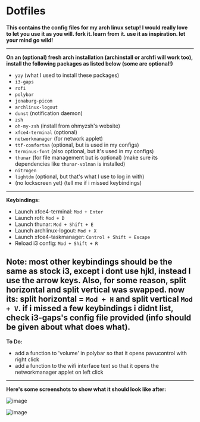 # Dotfiles

**This contains the config files for my arch linux setup!
I would really love to let you use it as you will. fork it. learn from it. use it as inspiration. let your mind go wild!**

*************************************************************************************************************************

**On an (optional) fresh arch installation (archinstall or archfi will work too),
install the following packages as listed below (some are optional!)**

- `yay` (what I used to install these packages)
- `i3-gaps`
- `rofi`
- `polybar`
- `jonaburg-picom`
- `archlinux-logout`
- `dunst` (notification daemon)
- `zsh`
- `oh-my-zsh` (install from ohmyzsh's website)
- `xfce4-terminal` (optional)
- `networkmanager` (for network applet)
- `ttf-comfortaa` (optional, but is used in my configs)
- `terminus-font` (also optional, but it's used in my configs)
- `thunar` (for file management but is optional) (make sure its dependencies like `thunar-volman` is installed)
- `nitrogen`
- `lightdm` (optional, but that's what I use to log in with)
- (no lockscreen yet) (tell me if i missed keybindings)
--------------------------------------------------------------------------------------------------------------------------

**Keybindings:**

* Launch xfce4-terminal:    `Mod + Enter`
* Launch rofi:              `Mod + D`
* Launch thunar:            `Mod + Shift + E`
* Launch archlinux-logout:  `Mod + X`
* Launch xfce4-taskmanager: `Control + Shift + Escape`
* Reload i3 config:         `Mod + Shift + R`

Note: most other keybindings should be the same as stock i3, except i dont use hjkl, instead I use the arrow keys. Also, for some reason, split horizontal and split vertical was swapped. now its: split horizontal = `Mod + H` and split vertical `Mod + V`. if i missed a few keybindings i didnt list, check i3-gaps's config file provided (info should be given about what does what).
--------------------------------------------------------------------------------------------------------------------------

**To Do:**

+ add a function to 'volume' in polybar so that it opens pavucontrol with right click
+ add a function to the wifi interface text so that it opens the networkmanager applet on left click

--------------------------------------------------------------------------------------------------------------------------

**Here's some screenshots to show what it should look like after:**

![image](https://user-images.githubusercontent.com/66907984/171918269-535d9b8f-9c92-4d4d-a896-d05cd774041e.png)

![image](https://user-images.githubusercontent.com/66907984/171918333-e5757390-11b7-431e-bab3-d7923e60cf8f.png)
